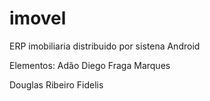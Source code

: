 imovel
======

ERP imobiliaria distribuido por sistena Android


Elementos:
  Adão Diego Fraga Marques

  Douglas  Ribeiro Fidelis
